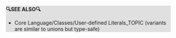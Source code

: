 <div style="margin:2em; background-color: #e0e0e0;">

<strong>🔍SEE ALSO🔍</strong>

 * Core Language/Classes/User-defined Literals_TOPIC (variants are similar to unions but type-safe)

</div>

